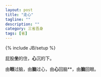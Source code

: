 ```yaml
--- 
layout: post 
title: "走心" 
tagline: "" 
description: "" 
category: 三省吾身 
tags: [省] 
--- 
```

{% include JB/setup %}


屁股**坐**的住，**心**沉的下。

由**眼**过脑，由**脑**过心，由**心**回脑**，由**脑**回眼。
